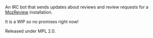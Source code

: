 An IRC bot that sends updates about reviews and review requests for a
[MozReview](http://mozilla-version-control-tools.readthedocs.io/en/latest/index.html)
installation.

It is a WIP so no promises right now!

Released under MPL 2.0.
